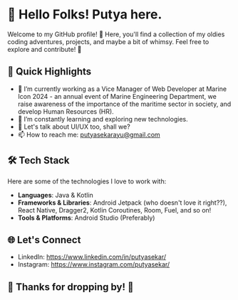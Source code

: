 # 👋 Hello Folks! Putya here.

Welcome to my GitHub profile! 🚀 Here, you'll find a collection of my oldies coding adventures, projects, and maybe a bit of whimsy. Feel free to explore and contribute! 🌟

## 🚀 Quick Highlights

- 🔭 I’m currently working as a Vice Manager of Web Developer at Marine Icon 2024 - an annual event of Marine Engineering Department, we raise awareness of the importance of the maritime sector in society, and develop Human Resources (HR).
- 🌱 I’m constantly learning and exploring new technologies.
- 💬 Let's talk about UI/UX too, shall we?
- 📫 How to reach me: putyasekarayu@gmail.com

## 🛠️ Tech Stack

Here are some of the technologies I love to work with:

- **Languages**: Java & Kotlin
- **Frameworks & Libraries**: Android Jetpack (who doesn't love it right??), React Native, Dragger2, Kotlin Coroutines, Room, Fuel, and so on!
- **Tools & Platforms**: Android Studio (Preferably)
  
## 🌐 Let's Connect

- LinkedIn: https://www.linkedin.com/in/putyasekar/
- Instagram: https://www.instagram.com/putyasekar/

## 🎉 Thanks for dropping by! 🚀
